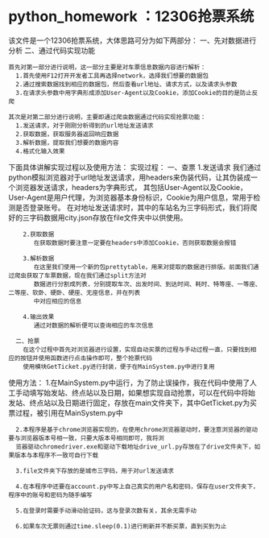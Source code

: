 # python_homework ：12306抢票系统
该文件是一个12306抢票系统，大体思路可分为如下两部分：
    一、先对数据进行分析
    二、通过代码实现功能
    
    首先对第一部分进行说明，这一部分主要是对车票信息数据内容进行解析：
      1.首先使用F12打开开发者工具再选择network，选择我们想要的数据包
      2.通过搜索数据找到相应的数据包，然后查看url地址、请求方式，以及请求头参数
      3.在请求头参数中用字典形成添加User-Agent以及Cookie，添加Cookie的目的是防止反爬

    其次是对第二部分进行说明，主要即通过爬虫数据通过代码实现抢票功能：
      1.发送请求，对于刚刚分析得到的url地址发送请求
      2.获取数据，获取服务器返回响应数据
      3.解析数据，提取我们想要的数据内容
      4.格式化输入效果
    
    
下面具体讲解实现过程以及使用方法：
    实现过程：
      一、查票
        1.发送请求
           我们通过python模拟浏览器对于url地址发送请求，用headers来伪装代码，让其伪装成一个浏览器发送请求，headers为字典形式，
           其包括User-Agent以及Cookie，User-Agent是用户代理，为浏览器基本身份标识，Cookie为用户信息，常用于检测是否登录账号。
           在对地址发送请求时，其中的车站名为三字码形式，我们将爬好的三字码数据用city.json存放在file文件夹中以供使用。
        
        2.获取数据
           在获取数据时要注意一定要在headers中添加Cookie，否则获取数据会报错
            
        3.解析数据
           在这里我们使用一个新的包prettytable，用来对提取的数据进行排版。前面我们通过爬虫获取了车票数据，现在我们通过split方法对
           数据进行分割成列表，分别提取车次、出发时间、到达时间、耗时、特等座、一等座、二等座、软卧、硬卧、硬座、无座信息，并在列表
           中对应相应的信息
           
        4.输出效果
           通过对数据的解析便可以查询相应的车次信息
           
      二、抢票
        在这个过程中首先对浏览器进行设置，实现自动买票的过程与手动过程一直，只要找到相应的按钮并使用函数进行点击操作即可，整个抢票代码
        使用模块GetTicket.py进行封装，便于在MainSystem.py中进行复用
         
  使用方法：
      1.在MainSystem.py中运行，为了防止误操作，我在代码中使用了人工手动填写始发站、终点站以及日期，如果想实现自动抢票，可以在代码中将始
      发站、终点站以及日期进行固定，存放在main文件夹下，其中GetTicket.py为买票过程，被引用在MainSystem.py中
      
      2.本程序是基于chrome浏览器实现的，在使用chrome浏览器驱动时，要注意浏览器的驱动要与浏览器版本号相一致，只要大版本号相同即可，我将浏
      览器驱动chromedriver.exe和驱动下载地址drive_url.py存放在了drive文件夹下，如果版本与本程序不一致可自行下载
      
      3.file文件夹下存放的是城市三字码，用于对url发送请求
      
      4.在本程序中还要在account.py中写上自己真实的用户名和密码，保存在user文件夹下，程序中的账号和密码为随手编写
      
      5.在登录时需要手动滑动验证码，这与登录次数有关，其余无需手动
      
      6.如果车次无票则通过time.sleep(0.1)进行刷新并不断买票，直到买到为止
           
 
